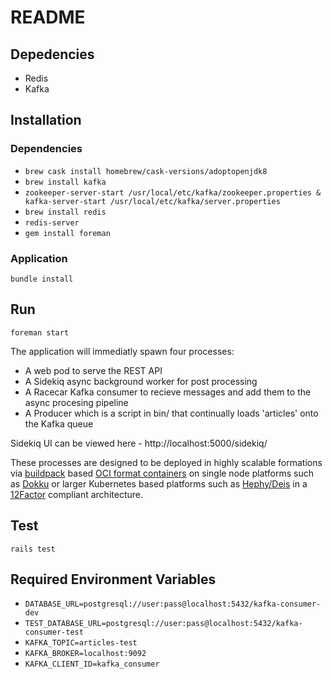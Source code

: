 # README

## Depedencies

* Redis
* Kafka

## Installation

### Dependencies
* `brew cask install homebrew/cask-versions/adoptopenjdk8`
* `brew install kafka`
* `zookeeper-server-start /usr/local/etc/kafka/zookeeper.properties & kafka-server-start /usr/local/etc/kafka/server.properties`
* `brew install redis`
* `redis-server`
* `gem install foreman`

### Application
`bundle install`

## Run
`foreman start`

The application will immediatly spawn four processes: 
* A web pod to serve the REST API
* A Sidekiq async background worker for post processing
* A Racecar Kafka consumer to recieve messages and add them to the async procesing pipeline
* A Producer which is a script in bin/ that continually loads 'articles' onto the Kafka queue

Sidekiq UI can be viewed here - http://localhost:5000/sidekiq/

These processes are designed to be deployed in highly scalable formations via [buildpack](https://www.buildpacks.io) based [OCI format containers](https://github.com/opencontainers/image-spec) on single node platforms such as [Dokku](http://dokku.viewdocs.io/dokku/) or larger Kubernetes based platforms such as [Hephy/Deis](https://github.com/teamhephy/workflow) in a [12Factor](https://12factor.net) compliant architecture.

## Test
`rails test`

## Required Environment Variables

* `DATABASE_URL=postgresql://user:pass@localhost:5432/kafka-consumer-dev`
* `TEST_DATABASE_URL=postgresql://user:pass@localhost:5432/kafka-consumer-test`
* `KAFKA_TOPIC=articles-test`
* `KAFKA_BROKER=localhost:9092`
* `KAFKA_CLIENT_ID=kafka_consumer`
